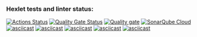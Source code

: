 ### Hexlet tests and linter status:
[![Actions Status](https://github.com/Gera-Bukhman/frontend-project-44/actions/workflows/hexlet-check.yml/badge.svg)](https://github.com/Gera-Bukhman/frontend-project-44/actions)
[![Quality Gate Status](https://sonarcloud.io/api/project_badges/measure?project=Gera-Bukhman_frontend-project-44&metric=alert_status)](https://sonarcloud.io/summary/new_code?id=Gera-Bukhman_frontend-project-44)
[![Quality gate](https://sonarcloud.io/api/project_badges/quality_gate?project=Gera-Bukhman_frontend-project-44)](https://sonarcloud.io/summary/new_code?id=Gera-Bukhman_frontend-project-44)
[![SonarQube Cloud](https://sonarcloud.io/images/project_badges/sonarcloud-light.svg)](https://sonarcloud.io/summary/new_code?id=Gera-Bukhman_frontend-project-44)
[![asciicast](https://asciinema.org/a/9kV9uROcRljyI2l2PctsUo3bp.svg)](https://asciinema.org/a/9kV9uROcRljyI2l2PctsUo3bp)
[![asciicast](https://asciinema.org/a/cJHAygjkjN5GqKj4E1vBoP84c.svg)](https://asciinema.org/a/cJHAygjkjN5GqKj4E1vBoP84c)
[![asciicast](https://asciinema.org/a/UywZVTYaIfKtFM2MzAnTwLaCv.svg)](https://asciinema.org/a/UywZVTYaIfKtFM2MzAnTwLaCv)
[![asciicast](https://asciinema.org/a/z8lx4VoZYYKLXEg95V6i3Jx2X.svg)](https://asciinema.org/a/z8lx4VoZYYKLXEg95V6i3Jx2X)
[![asciicast](https://asciinema.org/a/z8lx4VoZYYKLXEg95V6i3Jx2X.svg)](https://asciinema.org/a/z8lx4VoZYYKLXEg95V6i3Jx2X)
